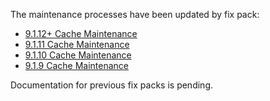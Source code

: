 The maintenance processes have been updated by fix pack:


- [9.1.12+ Cache Maintenance](HCLCacheMaintenance-9.1.12.md)
- [9.1.11 Cache Maintenance](HCLCacheMaintenance-9.1.11.md)
- [9.1.10 Cache Maintenance](HCLCacheMaintenance-9.1.10.md)
- [9.1.9 Cache Maintenance](HCLCacheMaintenance-9.1.9.md)


Documentation for previous fix packs is pending.

